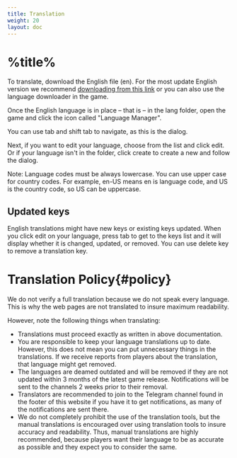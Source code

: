 ```yaml
---
title: Translation
weight: 20
layout: doc
---
```

# %title%
To translate, download the English file (en). For the most update English version we recommend [downloading from this link](https://github.com/gamemgh/langs/releases/download/lang/en.json) or you can also use the language downloader in the game.

Once the English language is in place – that is – in the lang folder, open the game and click the icon called "Language Manager".

You can use tab and shift tab to navigate, as this is the dialog.

Next, if you want to edit your language, choose from the list and click edit. Or if your language isn't in the folder, click create to create a new and follow the dialog.

Note: Language codes must be always lowercase. You can use upper case for country codes. For example, en-US means en is language code, and US is the country code, so US can be uppercase.

## Updated keys
English translations might have new keys or existing keys updated. When you click edit on your language, press tab to get to the keys list and it will display whether it is changed, updated, or removed. You can use delete key to remove a translation key.

# Translation Policy{#policy}
We do not verify a full translation because we do not speak every language. This is why the web pages are not translated to insure maximum readability.

However, note the following things when translating:
- Translations must proceed exactly as written in above documentation.
- You  are responsible to keep your language translations up to date. However, this does not mean you can put unnecessary things in the translations. If we receive reports from players about the translation, that language might get removed.
- The languages are deamed outdated and will be removed if they are not updated within 3 months of the latest game release. Notifications will be sent to the channels 2 weeks prior to their removal.
- Translators are recommended to join to the Telegram channel found in the footer of this website if you have it to get notifications, as many of the notifications are sent there.
- We do not completely prohibit the use of the translation tools, but the manual translations is encouraged over using translation tools to insure accuracy and readability. Thus, manual translations are highly recommended, because players want their language to be as accurate as possible and they expect you to consider the same.
